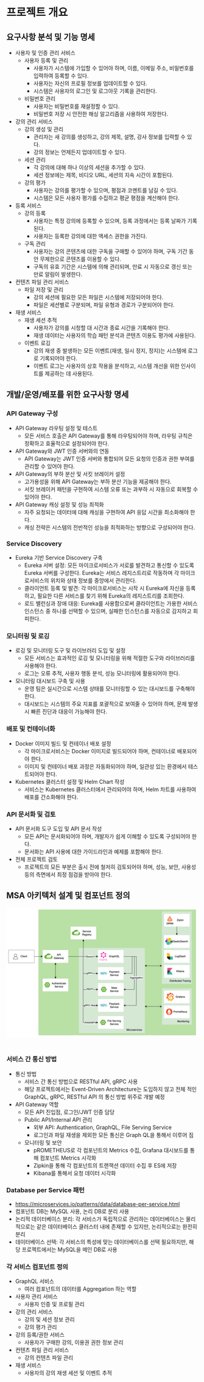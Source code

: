 # 프로젝트 개요

## 요구사항 분석 및 기능 명세

 - 사용자 및 인증 관리 서비스
    - 사용자 등록 및 관리
        - 사용자가 시스템에 가입할 수 있어야 하며, 이름, 이메일 주소, 비밀번호를 입력하여 등록할 수 있다.
        - 사용자는 자신의 프로필 정보를 업데이트할 수 있다.
        - 시스템은 사용자의 로그인 및 로그아웃 기록을 관리한다.
    - 비밀번호 관리
        - 사용자는 비밀번호를 재설정할 수 있다.
        - 비밀번호 저장 시 안전한 해싱 알고리즘을 사용하여 저장한다.
 - 강의 관리 서비스
    - 강의 생성 및 관리
        - 관리자는 새 강의를 생성하고, 강의 제목, 설명, 강사 정보를 입력할 수 있다.
        - 강의 정보는 언제든지 업데이트할 수 있다.
    - 세션 관리
        - 각 강의에 대해 하나 이상의 세션을 추가할 수 있다.
        - 세션 정보에는 제목, 비디오 URL, 세션의 지속 시간이 포함된다.
    - 강의 평가
        - 사용자는 강의를 평가할 수 있으며, 평점과 코멘트를 남길 수 있다.
        - 시스템은 모든 사용자 평가를 수집하고 평균 평점을 계산해야 한다.
 - 등록 서비스
    - 강의 등록
        - 사용자는 특정 강의에 등록할 수 있으며, 등록 과정에서는 등록 날짜가 기록된다.
        - 사용자는 등록한 강의에 대한 액세스 권한을 가진다.
    - 구독 관리
        - 사용자는 강의 콘텐츠에 대한 구독을 구매할 수 있어야 하며, 구독 기간 동안 무제한으로 콘텐츠를 이용할 수 있다.
        - 구독의 유효 기간은 시스템에 의해 관리되며, 만료 시 자동으로 갱신 또는 만료 알림이 발생한다.
 - 컨텐츠 파일 관리 서비스
    - 파일 저장 및 관리
        - 강의 세션에 필요한 모든 파일은 시스템에 저장되어야 한다.
        - 파일은 세션별로 구분되며, 파일 유형과 경로가 구분되어야 한다.
 - 재생 서비스
    - 재생 세션 추적
        - 사용자가 강의를 시청할 대 시간과 종료 시간을 기록해야 한다.
        - 재생 데이터는 사용자의 학습 패턴 분석과 콘텐츠 이용도 평가에 사용된다.
    - 이벤트 로깅
        - 강의 재생 중 발생하는 모든 이벤트(재생, 일시 정지, 정지)는 시스템에 로그로 기록되어야 한다.
        - 이벤트 로그는 사용자의 상호 작용을 분석하고, 시스템 개선을 위한 인사이트를 제공하는 데 사용된다.

## 개발/운영/배포를 위한 요구사항 명세

### API Gateway 구성

 - API Gateway 라우팅 설정 및 테스트
    - 모든 서비스 호출은 API Gateway를 통해 라우팅되어야 하며, 라우팅 규칙은 정확하고 효율적으로 설정되어야 한다.
 - API Gateway와 JWT 인증 서버와의 연동
    - API Gateway는 JWT 인증 서버와 통합되어 모든 요청의 인증과 권한 부여를 관리할 수 있어야 한다.
 - API Gateway의 부하 분산 및 서킷 브레이커 설정
    - 고가용성을 위해 API Gateway는 부하 분산 기능을 제공해야 한다.
    - 서킷 브레이커 패턴을 구현하여 시스템 오류 또는 과부하 시 자동으로 회복할 수 있어야 한다.
 - API Gateway 캐싱 설정 및 성능 최적화
    - 자주 요청되는 데이터에 대해 캐싱을 구현하여 API 응답 시간을 최소화해야 한다.
    - 캐싱 전략은 시스템의 전반적인 성능을 최적화하는 방향으로 구성되어야 한다.
 
 ### Service Discovery

  - Eureka 기반 Service Discovery 구축
    - Eureka 서버 설정: 모든 마이크로서비스가 서로를 발견하고 통신할 수 있도록 Eureka 서버를 구성한다. Eureka는 서비스 레지스트리로 작동하며 각 마이크로서비스의 위치와 상태 정보를 중앙에서 관리한다.
    - 클라이언트 등록 및 발견: 각 마이크로서비스는 시작 시 Eureka에 자신을 등록하고, 필요한 다른 서비스를 찾기 위해 Eureka의 레지스트리를 조회한다.
    - 로드 밸런싱과 장애 대응: Eureka를 사용함으로써 클라이언트는 가용한 서비스 인스턴스 중 하나를 선택할 수 있으며, 실패한 인스턴스를 자동으로 감지하고 회피한다.

### 모니터링 및 로깅

 - 로깅 및 모니터링 도구 및 라이브러리 도입 및 설정
    - 모든 서비스는 효과적인 로깅 및 모니터링을 위해 적절한 도구와 라이브러리를 사용해야 한다.
    - 로그는 오류 추적, 사용자 행동 분석, 성능 모니터링에 활용되어야 한다.
 - 모니터링 대시보드 구축 및 사용
    - 운영 팀은 실시간으로 시스템 상태를 모니터링할 수 있는 대시보드를 구축해야 한다.
    - 대시보드는 시스템의 주요 지표를 포괄적으로 보여줄 수 있어야 하며, 문제 발생 시 빠른 진단과 대응이 가능해야 한다.

### 배포 및 컨테이너화

 - Docker 이미지 빌드 및 컨테이너 배포 설정
    - 각 마이크로서비스는 Docker 이미지로 빌드되어야 하며, 컨테이너로 배포되어야 한다.
    - 이미지 및 컨테이너 배포 과정은 자동화되어야 하며, 일관성 있는 환경에서 테스트되어야 한다.
 - Kubernetes 클러스터 설정 및 Helm Chart 작성
    - 서비스는 Kubernetes 클러스터에서 관리되어야 하며, Helm 차트를 사용하여 배포를 간소화해야 한다.

### API 문서화 및 검토

 - API 문서화 도구 도입 및 API 문서 작성
    - 모든 API는 문서화되어야 하며, 개발자가 쉽게 이해할 수 있도록 구성되어야 한다.
    - 문서화는 API 사용에 대한 가이드라인과 예제를 포함해야 한다.
 - 전체 프로젝트 검토
    - 프로젝트의 모든 부분은 출시 전에 철저히 검토되어야 하며, 성능, 보안, 사용성 등의 측면에서 최정 점검을 받아야 한다.

## MSA 아키텍처 설계 및 컴포넌트 정의

<div align="center">
    <img src="./images/Project_Architecture.png">
</div>
<br/>

### 서비스 간 통신 방법

 - 통신 방법
    - 서비스 간 통신 방법으로 RESTful API, gRPC 사용
    - 해당 프로젝트에서는 Event-Driven Architecture는 도입하지 않고 전체 적인 GraphQL, gRPC, RESTful API 의 통신 방법 위주로 개발 예정
 - API Gateway 역할
    - 모든 API 진입점, 로그인/JWT 인증 담당
    - Public API/Internal API 관리
        - 외부 API: Authentication, GraphQL, File Serving Service
        - 로그인과 파일 재생을 제외한 모든 통신은 Graph QL을 통해서 이루어 짐
    - 모니터링 및 보안
        - pROMETHEUS로 각 컴포넌트의 Metrics 수집, Grafana 대시보드를 통해 컴포넌트 Metrics 시각화
        - Zipkin을 통해 각 컴포넌트의 트랜잭션 데이터 수집 후 ES에 저장
        - Kibana를 통해서 요청 데이터 시각화

### Database per Service 패턴

 - https://microservices.io/patterns/data/database-per-service.html
 - 컴포넌트 DB는 MySQL 사용, 논리 DB로 분리 사용
 - 논리적 데이터베이스 분리: 각 서비스가 독립적으로 관리하는 데이터베이스는 물리적으로는 같은 데이터베이스 클러스터 내에 존재할 수 있지만, 논리적으로는 완전히 분리
 - 데이터베이스 선택: 각 서비스의 특성에 맞는 데이터베이스를 선택 필요하지만, 해당 프로젝트에서는 MySQL을 메인 DB로 사용

### 각 서비스 컴포넌트 정의

 - GraphQL 서비스
    - 여러 컴포넌트의 데이터를 Aggregation 하는 역할
 - 사용자 관리 서비스
    - 사용자 인증 및 프로필 관리
 - 강의 관리 서비스
    - 강의 및 세션 정보 관리
    - 강의 평가 관리
 - 강의 등록/권한 서비스
    - 사용자가 구매한 강의, 이용권 권한 정보 관리
 - 컨텐츠 파일 관리 서비스
    - 강의 컨텐츠 파일 관리
 - 재생 서비스
    - 사용자의 강의 재생 세션 및 이벤트 추적

